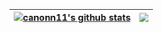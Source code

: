 



| <a href="https://github.com/anuraghazra/github-readme-stats"><img align="center" src="https://github-readme-stats.vercel.app/api?username=canonn11&show_icons=true&include_all_commits=true&hide_border=true" alt="canonn11's github stats" /></a> | <a href="https://github.com/anuraghazra/github-readme-stats"><img align="center" src="https://github-readme-stats.vercel.app/api/top-langs/?username=canonn11&orgs=Moodcar&layout=compact&theme=buefy&hide_border=true" /></a> |
| ------------- | ------------- |
